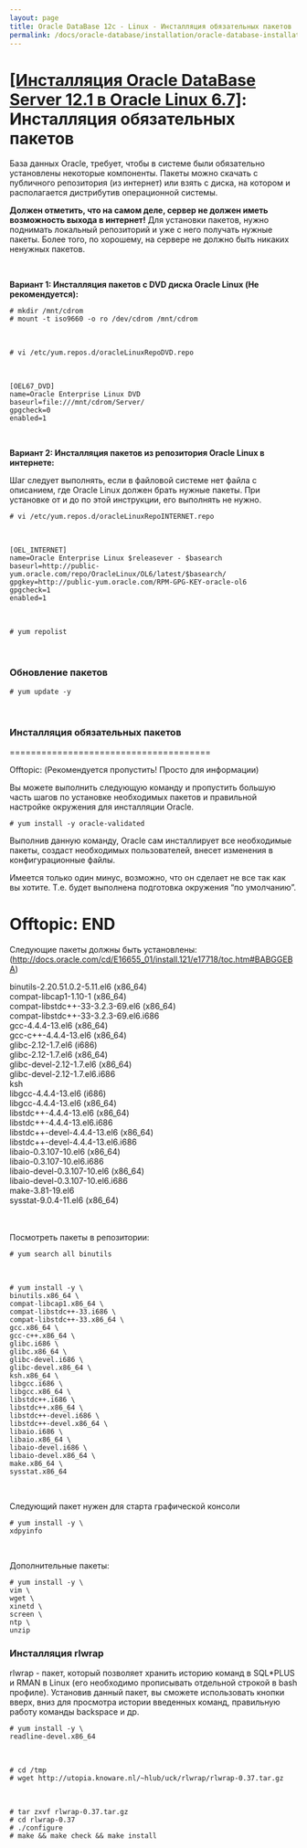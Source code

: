 ```yaml
---
layout: page
title: Oracle DataBase 12c - Linux - Инсталляция обязательных пакетов
permalink: /docs/oracle-database/installation/oracle-database-installation/single-instance/simple/linux/6.7/oracle/12.1/install-mandatory-packages/
---
```


# <a href="/docs/oracle-database/installation/oracle-database-installation/single-instance/simple/linux/6.7/oracle/12.1/">[Инсталляция Oracle DataBase Server 12.1 в Oracle Linux 6.7]</a>: Инсталляция обязательных пакетов



База данных Oracle, требует, чтобы в системе были обязательно установлены некоторые компоненты. Пакеты можно скачать с публичного репозитория (из интернет) или взять с диска, на котором и располагается дистрибутив операционной системы.

<strong>Должен отметить, что на самом деле, сервер не должен иметь возможность выхода в интернет!</strong> Для установки пакетов, нужно поднимать локальный репозиторий и уже с него получать нужные пакеты. Более того, по хорошему, на сервере не должно быть никаких ненужных пакетов.

<br/>

**Вариант 1: Инсталляция пакетов с DVD диска Oracle Linux (Не рекомендуется):**


	# mkdir /mnt/cdrom
	# mount -t iso9660 -o ro /dev/cdrom /mnt/cdrom


<br/>

	# vi /etc/yum.repos.d/oracleLinuxRepoDVD.repo



<br/>

    [OEL67_DVD]
    name=Oracle Enterprise Linux DVD
    baseurl=file:///mnt/cdrom/Server/
    gpgcheck=0
    enabled=1



<br/>

**Вариант 2: Инсталляция пакетов из репозитория Oracle Linux в интернете:**

Шаг следует выполнять, если в файловой системе нет файла с описанием, где Oracle Linux должен брать нужные пакеты. При установке от и до по этой инструкции, его выполнять не нужно.

	# vi /etc/yum.repos.d/oracleLinuxRepoINTERNET.repo

<br/>

    [OEL_INTERNET]
    name=Oracle Enterprise Linux $releasever - $basearch
    baseurl=http://public-yum.oracle.com/repo/OracleLinux/OL6/latest/$basearch/
    gpgkey=http://public-yum.oracle.com/RPM-GPG-KEY-oracle-ol6
    gpgcheck=1
    enabled=1

<br/>

	# yum repolist


<br/>

### Обновление пакетов

	# yum update -y


<br/>

### Инсталляция обязательных пакетов


======================================

Offtopic: (Рекомендуется пропустить! Просто для информации)

Вы можете выполнить следующую команду и пропустить большую часть шагов по установке необходимых пакетов и правильной настройке окружения для инсталляции Oracle.

    # yum install -y oracle-validated

Выполнив данную команду, Oracle сам инсталлирует все необходимые пакеты, создаст необходимых пользователей, внесет изменения в конфигурационные файлы.

Имеется только один минус, возможно, что он сделает не все так как вы хотите. Т.е. будет выполнена подготовка окружения “по умолчанию”.


Offtopic: END
======================================


Следующие пакеты должны быть установлены: (http://docs.oracle.com/cd/E16655_01/install.121/e17718/toc.htm#BABGGEBA)

binutils-2.20.51.0.2-5.11.el6 (x86_64)<br/>
compat-libcap1-1.10-1 (x86_64)<br/>
compat-libstdc++-33-3.2.3-69.el6 (x86_64)<br/>
compat-libstdc++-33-3.2.3-69.el6.i686<br/>
gcc-4.4.4-13.el6 (x86_64)<br/>
gcc-c++-4.4.4-13.el6 (x86_64)<br/>
glibc-2.12-1.7.el6 (i686)<br/>
glibc-2.12-1.7.el6 (x86_64)<br/>
glibc-devel-2.12-1.7.el6 (x86_64)<br/>
glibc-devel-2.12-1.7.el6.i686<br/>
ksh<br/>
libgcc-4.4.4-13.el6 (i686)<br/>
libgcc-4.4.4-13.el6 (x86_64)<br/>
libstdc++-4.4.4-13.el6 (x86_64)<br/>
libstdc++-4.4.4-13.el6.i686<br/>
libstdc++-devel-4.4.4-13.el6 (x86_64)<br/>
libstdc++-devel-4.4.4-13.el6.i686<br/>
libaio-0.3.107-10.el6 (x86_64)<br/>
libaio-0.3.107-10.el6.i686<br/>
libaio-devel-0.3.107-10.el6 (x86_64)<br/>
libaio-devel-0.3.107-10.el6.i686<br/>
make-3.81-19.el6<br/>
sysstat-9.0.4-11.el6 (x86_64)<br/>


<br/><br/>
Посмотреть пакеты в репозитории:

	# yum search all binutils

<br/>


	# yum install -y \
	binutils.x86_64 \
	compat-libcap1.x86_64 \
	compat-libstdc++-33.i686 \
	compat-libstdc++-33.x86_64 \
	gcc.x86_64 \
	gcc-c++.x86_64 \
	glibc.i686 \
	glibc.x86_64 \
	glibc-devel.i686 \
	glibc-devel.x86_64 \
	ksh.x86_64 \
	libgcc.i686 \
	libgcc.x86_64 \
	libstdc++.i686 \
	libstdc++.x86_64 \
	libstdc++-devel.i686 \
	libstdc++-devel.x86_64 \
	libaio.i686 \
	libaio.x86_64 \
	libaio-devel.i686 \
	libaio-devel.x86_64 \
	make.x86_64 \
	sysstat.x86_64

<br/>


Следующий пакет нужен для старта графической консоли

    # yum install -y \
	xdpyinfo

<br/>

Дополнительные пакеты:

    # yum install -y \
    vim \
    wget \
    xinetd \
    screen \
    ntp \
    unzip


### Инсталляция rlwrap

rlwrap - пакет, который позволяет хранить историю команд в SQL*PLUS и RMAN в Linux (его необходимо прописывать отдельной строкой в bash профиле). Установив данный пакет, вы сможете использовать кнопки вверх, вниз для просмотра истории введенных команд, правильную работу команды backspace и др.


	# yum install -y \
	readline-devel.x86_64

<br/>

	# cd /tmp
	# wget http://utopia.knoware.nl/~hlub/uck/rlwrap/rlwrap-0.37.tar.gz

<br/>

	# tar zxvf rlwrap-0.37.tar.gz
	# cd rlwrap-0.37
	# ./configure
	# make && make check && make install
